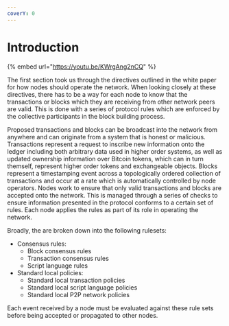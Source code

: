 ```yaml
---
coverY: 0
---
```


# Introduction

{% embed url="https://youtu.be/KWrgAng2nCQ" %}

The first section took us through the directives outlined in the white paper for how nodes should operate the network. When looking closely at these directives, there has to be a way for each node to know that the transactions or blocks which they are receiving from other network peers are valid. This is done with a series of protocol rules which are enforced by the collective participants in the block building process.&#x20;

Proposed transactions and blocks can be broadcast into the network from anywhere and can originate from a system that is honest or malicious. Transactions represent a request to inscribe new information onto the ledger including both arbitrary data used in higher order systems, as well as updated ownership information over Bitcoin tokens, which can in turn themself, represent higher order tokens and exchangeable objects. Blocks represent a timestamping event across a topologically ordered collection of transactions and occur at a rate which is automatically controlled by node operators. Nodes work to ensure that only valid transactions and blocks are accepted onto the network. This is managed through a series of checks to ensure information presented in the protocol conforms to a certain set of rules. Each node applies the rules as part of its role in operating the network.

Broadly, the are broken down into the following rulesets:

* Consensus rules:
  * Block consensus rules
  * Transaction consensus rules
  * Script language rules
* Standard local policies:
  * Standard local transaction policies
  * Standard local script language policies
  * Standard local P2P network policies

Each event received by a node must be evaluated against these rule sets before being accepted or propagated to other nodes.
